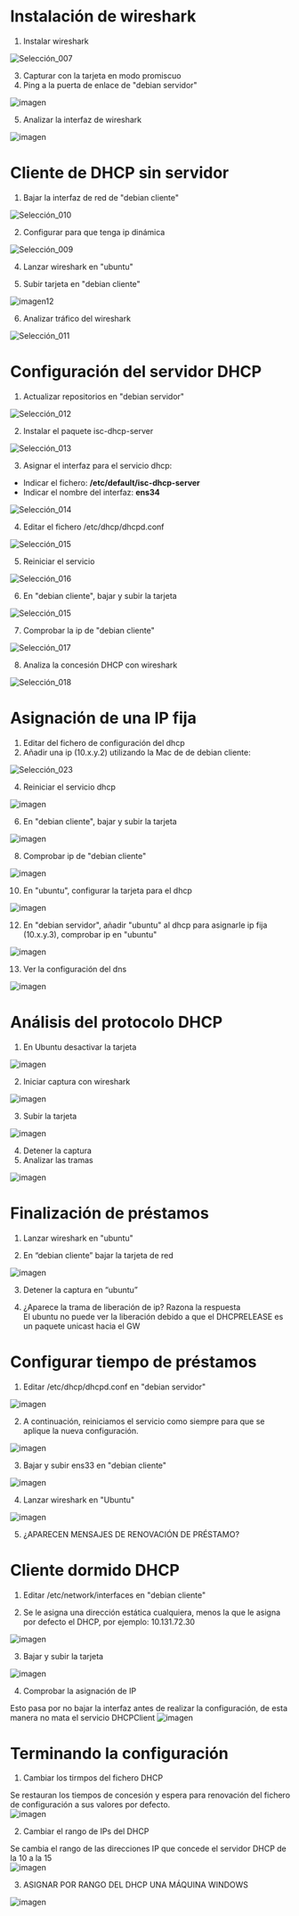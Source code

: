 # Instalación de wireshark
1. Instalar wireshark

  ![Selección_007](https://github.com/user-attachments/assets/5a2d5ba2-f502-4df6-ac3b-8e8bf64a9fc2)

3. Capturar con la tarjeta en modo promiscuo  
4. Ping a la puerta de enlace de "debian servidor" 

![imagen](https://github.com/user-attachments/assets/67d00e23-0a8f-437a-a9a5-b920865142a6)

5. Analizar la interfaz de wireshark  

![imagen](https://github.com/user-attachments/assets/278d9be5-73e4-42f2-bda5-1e3b3722bb6b)

# Cliente de DHCP sin servidor
1. Bajar la interfaz de red de "debian cliente"  

![Selección_010](https://github.com/user-attachments/assets/6375dbd7-cc7f-4b01-a349-a152e167cdbb)

2. Configurar para que tenga ip dinámica  

![Selección_009](https://github.com/user-attachments/assets/21a3874d-2471-4a7a-a0a0-510395f1003d)

4. Lanzar wireshark en "ubuntu"  

5. Subir tarjeta en "debian cliente"  

![imagen12](https://github.com/user-attachments/assets/b05da09d-20d6-48f2-9e84-45117539fab3)

6. Analizar tráfico del wireshark  

![Selección_011](https://github.com/user-attachments/assets/65e719e3-ea21-4656-9b3f-0cea7ab39b82)

# Configuración del servidor DHCP
1. Actualizar repositorios en "debian servidor"  

![Selección_012](https://github.com/user-attachments/assets/efcfd4fd-a337-46b8-91c9-81195c5a37f1)

2. Instalar el paquete isc-dhcp-server  

![Selección_013](https://github.com/user-attachments/assets/b2ddcc7f-193c-4a8c-a220-6e28c9d04536)

3. Asignar el interfaz para el servicio dhcp:  
  - Indicar el fichero: **/etc/default/isc-dhcp-server**  
  - Indicar el nombre del  interfaz: **ens34**  

![Selección_014](https://github.com/user-attachments/assets/686afbd6-eacf-4c58-bdef-73f9b8332674)

4. Editar el fichero /etc/dhcp/dhcpd.conf  

![Selección_015](https://github.com/user-attachments/assets/7cec988e-eaaa-4911-a445-58e237a72c61)

5. Reiniciar el servicio  

![Selección_016](https://github.com/user-attachments/assets/93b3e152-81ab-4c78-ad69-db6945b8af04)

6. En "debian cliente", bajar y subir la tarjeta  

![Selección_015](https://github.com/user-attachments/assets/56e55dca-ebc5-4c39-9de4-0d1bc125b721)

7. Comprobar la ip de "debian cliente"  

![Selección_017](https://github.com/user-attachments/assets/3eb4485b-c8f3-4654-b34e-1896be3a3006)

8. Analiza la concesión DHCP con wireshark    

![Selección_018](https://github.com/user-attachments/assets/cd6896a1-0850-4034-8513-62fed1d13778)

# Asignación de una IP fija
1. Editar del fichero de configuración del dhcp
2. Añadir una ip (10.x.y.2) utilizando la Mac de de debian cliente:

![Selección_023](https://github.com/user-attachments/assets/32dbb5b7-c753-4992-beab-9a76e508f96d)

4. Reiniciar el servicio dhcp  

![imagen](https://github.com/user-attachments/assets/407dd1e2-6eed-4743-bde7-2f531f7b1777)

6. En "debian cliente", bajar y subir la tarjeta  

![imagen](https://github.com/user-attachments/assets/ec6f4f7b-dc5b-4abf-bcc7-e1f95fafa116)

8. Comprobar ip de "debian cliente"  

![imagen](https://github.com/user-attachments/assets/35e6bbaf-5e52-4589-82df-b06f7c0931fd)

10. En "ubuntu", configurar la tarjeta para el dhcp  

![imagen](https://github.com/user-attachments/assets/aabbb521-8e14-4912-b519-8891048640f3)

12. En "debian servidor", añadir "ubuntu" al dhcp para asignarle ip fija (10.x.y.3), comprobar ip en "ubuntu"  

![imagen](https://github.com/user-attachments/assets/4a3221be-ead2-40b6-a588-70c94fab6648)

13. Ver la configuración del dns  

![imagen](https://github.com/user-attachments/assets/e9efed70-98dc-4bc6-9e1f-4d40f4944566)

# Análisis del protocolo DHCP
1. En Ubuntu desactivar la tarjeta  

![imagen](https://github.com/user-attachments/assets/384bc1f0-c7ea-4ff9-b6f0-61f3fc39f8a5)

2. Iniciar captura con wireshark  

![imagen](https://github.com/user-attachments/assets/7679f60e-a659-4242-bd51-222b6ea91d02)

3. Subir la tarjeta  

![imagen](https://github.com/user-attachments/assets/6b0319f1-d707-40dd-a4db-f35077dada8c)

4. Detener la captura
5. Analizar las tramas   

![imagen](https://github.com/user-attachments/assets/f8022b2f-ec14-4a8c-9400-683a6c1fa964)

# Finalización de préstamos
1. Lanzar wireshark en "ubuntu"  

2. En “debian cliente” bajar la tarjeta de red  

![imagen](https://github.com/user-attachments/assets/a974ef86-ba24-4239-bde7-3587dbba7334)

3. Detener la captura en “ubuntu”  

4. ¿Aparece la trama de liberación de ip? Razona la respuesta   
El ubuntu no puede ver la liberación debido a que el DHCPRELEASE es un paquete unicast hacia el GW

# Configurar tiempo de préstamos
1. Editar /etc/dhcp/dhcpd.conf en "debian servidor"  

![imagen](https://github.com/user-attachments/assets/48a8c3bc-ddba-4c72-8930-2bc24b0a1901)

2. A continuación, reiniciamos el servicio como siempre para que se aplique la nueva configuración.  

![imagen](https://github.com/user-attachments/assets/0d62f5de-9d93-4366-b700-4df2ca526c58)

3. Bajar y subir ens33 en "debian cliente"   

![imagen](https://github.com/user-attachments/assets/0d62f5de-9d93-4366-b700-4df2ca526c58)

4. Lanzar wireshark en "Ubuntu"  

![imagen](https://github.com/user-attachments/assets/818c12a3-f480-4b70-9cf4-1c56e910af6a)

5. ¿APARECEN MENSAJES DE RENOVACIÓN DE PRÉSTAMO?  

# Cliente dormido DHCP
1. Editar /etc/network/interfaces en "debian cliente"   

2. Se le asigna una dirección estática cualquiera, menos la que le asigna por defecto el DHCP, por ejemplo: 10.131.72.30  

![imagen](https://github.com/user-attachments/assets/03541f60-4195-4748-8ac4-f74cc00e69fd)

3. Bajar y subir la tarjeta  

![imagen](https://github.com/user-attachments/assets/d03bb12b-6703-437c-aa96-371b61fe9960)

4. Comprobar la asignación de IP

Esto pasa por no bajar la interfaz antes de realizar la configuración, de esta manera no mata el servicio DHCPClient 
![imagen](https://github.com/user-attachments/assets/3eeec285-ff18-43c4-a516-61aa24db764d)

# Terminando la configuración

1. Cambiar los tirmpos del fichero DHCP

Se restauran los tiempos de concesión y espera para renovación del fichero de configuración a sus valores por defecto.  
![imagen](https://github.com/user-attachments/assets/ee8aaa46-e97c-40ca-814e-87fc96d9c29d)

2. Cambiar el rango de IPs del DHCP

Se cambia el rango de las direcciones IP que concede el servidor DHCP de la 10 a la 15  
![imagen](https://github.com/user-attachments/assets/4e3a4707-9fd1-4282-bfc0-6f716b636a19)

3. ASIGNAR POR RANGO DEL DHCP UNA MÁQUINA WINDOWS  

![imagen](https://github.com/user-attachments/assets/060f888a-07c0-446c-8323-a6393072d097)
